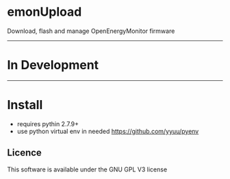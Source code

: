 # emonUpload

Download, flash and manage OpenEnergyMonitor firmware

***

# In Development

***

# Install

- requires pythin 2.7.9+
- use python virtual env in needed https://github.com/yyuu/pyenv
 

## Licence

This software is available under the GNU GPL V3 license
